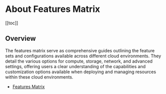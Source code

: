 # About Features Matrix

[[toc]]

##  Overview

The features matrix serve as comprehensive guides outlining the feature sets and configurations available across different cloud environments. They detail the various options for compute, storage, network, and advanced settings, offering users a clear understanding of the capabilities and customization options available when deploying and managing resources within these cloud environments.

* [Features Matrix](https://365.kdocs.cn/l/caXGU6AWwmB2)
